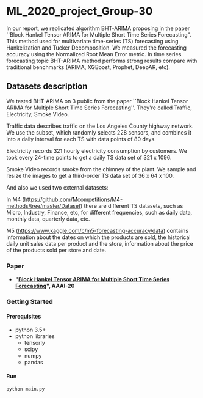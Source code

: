 # ML_2020_project_Group-30

In our report, we replicated algorithm BHT-ARIMA proposing in the paper ``Block Hankel Tensor ARIMA for Multiple Short Time Series Forecasting". This method used for multivariate time-series (TS) forecasting using Hankelization and Tucker Decomposition. We measured the forecasting accuracy using the Normalized Root Mean Error metric. In time series forecasting topic BHT-ARIMA method performs strong results compare with traditional benchmarks (ARIMA, XGBoost, Prophet, DeepAR, etc).

## Datasets description
We tested BHT-ARIMA on 3 public from the paper ``Block Hankel Tensor ARIMA for Multiple Short Time Series Forecasting''. They're called Traffic, Electricity, Smoke Video. 

Traffic data describes traffic on the Los Angeles County highway network. We use the subset, which randomly selects 228 sensors, and combines it into a daily interval for each TS with data points of 80 days.

Electricity records 321 hourly electricity consumption by customers. We took every 24-time points to get a daily TS data set of 321 x 1096.

Smoke Video records smoke from the chimney of the plant. We sample and resize the images to get a third-order TS data set of 36 x 64 x 100.

And also we used two external datasets: 

In M4 (https://github.com/Mcompetitions/M4-methods/tree/master/Dataset) there are different TS datasets, such as Micro, Industry, Finance, etc, for different frequencies, such as daily data, monthly data, quarterly data, etc.

M5 (https://www.kaggle.com/c/m5-forecasting-accuracy/data) contains information about the dates on which the products are sold, the historical daily unit sales data per product and the store, information about the price of the products sold per store and date.

### Paper
- **"[Block Hankel Tensor ARIMA for Multiple Short Time Series Forecasting](https://arxiv.org/abs/2002.12135)", AAAI-20**


### Getting Started

#### Prerequisites  

- python 3.5+
- python libraries
  - tensorly
  - scipy
  - numpy
  - pandas 

#### Run

```python
python main.py
```
